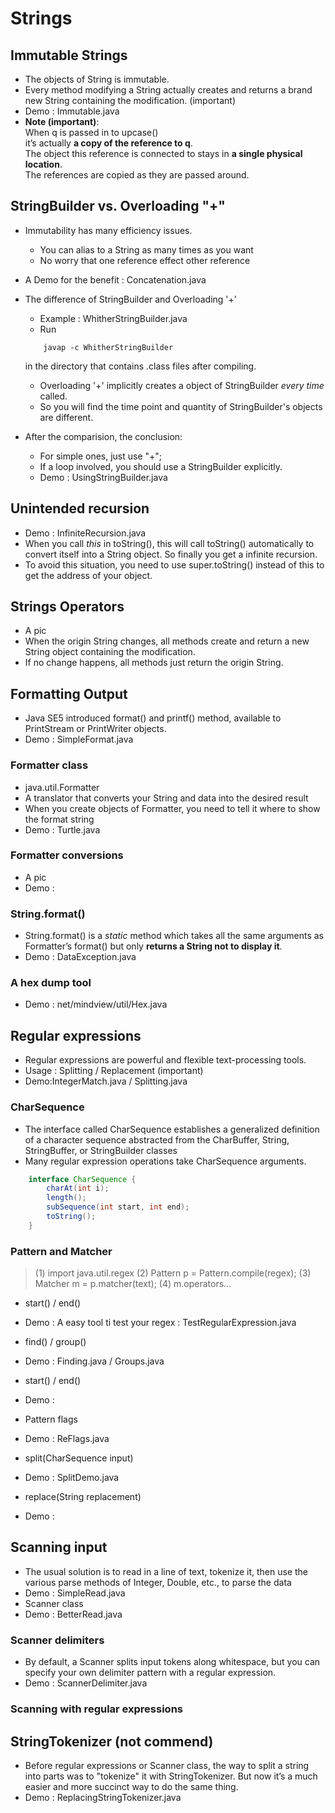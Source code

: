 # Strings

## Immutable Strings

- The objects of String is immutable.
- Every method modifying a String actually creates and returns a
    brand new String containing the modification. (important)
- Demo : Immutable.java
- __Note (important)__:  
When q is passed in to upcase()  
it’s actually __a copy of the reference to q__.  
The object this reference is connected to stays in 
__a single physical location__.  
The references are copied as they are passed around.

## StringBuilder vs. Overloading "+"

- Immutability has many efficiency issues.
    - You can alias to a String as many times as you want
    - No worry that one reference effect other reference

- A Demo for the benefit : Concatenation.java

- The difference of StringBuilder and Overloading '+'
    - Example : WhitherStringBuilder.java
    - Run 
    ```
        javap -c WhitherStringBuilder
    ```
    in the directory that contains .class files after compiling.
    - Overloading '+' implicitly creates a object of StringBuilder _every time_ called. 
    - So you will find the time point and quantity of StringBuilder's objects are different.

- After the comparision, the conclusion:
    - For simple ones, just use "+";
    - If a loop involved, you should use a StringBuilder explicitly.
    - Demo : UsingStringBuilder.java

## Unintended recursion 

- Demo : InfiniteRecursion.java
- When you call _this_ in toString(), this will call toString() automatically
  to convert itself into a String object. So finally you get a infinite recursion.
- To avoid this situation, you need to use super.toString() instead of this to 
    get the address of your object.

## Strings Operators

- A pic
- When the origin String changes, all methods create and return a new String object containing the modification.
- If no change happens, all methods just return the origin String.

## Formatting Output

- Java SE5 introduced format() and printf() method, 
    available to PrintStream or PrintWriter objects.
- Demo : SimpleFormat.java

### Formatter class

- java.util.Formatter
- A translator that converts your String and data into the desired result
- When you create objects of Formatter, you need to tell it where to show the format string
- Demo : Turtle.java

### Formatter conversions

- A pic
- Demo : 

### String.format()

- String.format() is a _static_ method which takes all the same arguments 
  as Formatter’s format() but only __returns a String not to display it__.
- Demo : DataException.java

### A hex dump tool

- Demo : net/mindview/util/Hex.java

## Regular expressions

- Regular expressions are powerful and flexible text-processing tools.
- Usage : Splitting / Replacement  (important)
- Demo:IntegerMatch.java / Splitting.java

### CharSequence

- The interface called CharSequence establishes a generalized definition 
    of a character sequence abstracted from the CharBuffer, String, 
    StringBuffer, or StringBuilder classes
- Many regular expression operations take CharSequence arguments.
```java
    interface CharSequence {
        charAt(int i);
        length();
        subSequence(int start, int end);
        toString();
    }
```

### Pattern and Matcher

> (1) import java.util.regex
  (2) Pattern p = Pattern.compile(regex);
  (3) Matcher m = p.matcher(text);
  (4) m.operators...

- start() / end()
- Demo : A easy tool ti test your regex : TestRegularExpression.java

- find() / group()
- Demo : Finding.java / Groups.java

- start() / end()
- Demo : 

- Pattern flags
- Demo : ReFlags.java

- split(CharSequence input)
- Demo : SplitDemo.java

- replace(String replacement)
- Demo : 


## Scanning input

- The usual solution is to read in a line of text, tokenize it, 
    then use the various parse methods of Integer, Double, etc., to parse the data
- Demo : SimpleRead.java
- Scanner class
- Demo : BetterRead.java

### Scanner delimiters

- By default, a Scanner splits input tokens along whitespace, 
but you can specify your own delimiter pattern with a regular expression.
- Demo : ScannerDelimiter.java

### Scanning with regular expressions


## StringTokenizer (not commend)

- Before regular expressions or Scanner class, the way to split a string into parts 
    was to "tokenize" it with StringTokenizer. 
  But now it’s a much easier and more succinct way to do the same thing.
- Demo : ReplacingStringTokenizer.java